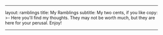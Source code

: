 ---
layout: ramblings
title: My Ramblings
subtitle: My two cents, if you like
copy: >-
  Here you'll find my thoughts. They may not be worth much, but they are here for your perusal. Enjoy!
___
